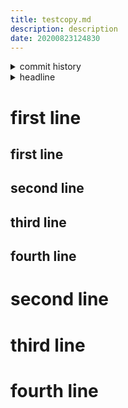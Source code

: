 ```yaml
---
title: testcopy.md
description: description
date: 20200823124830
---
```

<!-- history area start -->
<details><summary>commit history</summary><div><ol>
<li>2020/08/23 12:48:30 970521e</li>
<li>2020/08/23 12:47:21 1d6384e</li>
<li>2020/08/23 12:46:38 9749fd3</li>
<li>2020/08/23 12:46:28 02043c2</li>
<li>2020/08/23 12:45:35 fabd377</li>
<li>2020/08/23 12:41:57 9f9266b</li>
<li>2020/08/23 12:41:55 188d8b8</li>
<li>2020/08/23 12:41:40 a2b56f3</li>
<li>2020/08/23 12:36:59 0949a4b</li>
<li>2020/08/23 12:36:57 6ef3738</li>
<li>2020/08/23 12:35:45 6f2cb25</li>
<li>2020/08/23 12:35:44 2bb389a</li>
<li>2020/08/23 12:25:49 516b041</li>
<li>2020/08/23 12:25:48 0f1887f</li>
<li>2020/08/23 12:20:45 b96fe45</li>
<li>2020/08/23 12:18:52 cae00fe</li>
<li>2020/08/23 12:18:50 25a45ef</li>
<li>2020/08/23 12:13:18 1088b30</li>
<li>2020/08/23 12:13:16 76f6eac</li>
<li>2020/08/23 00:04:14 45160de</li>
<li>2020/08/23 00:04:12 27cd819</li>
<li>2020/08/23 00:03:50 4a2cca3</li>
<li>2020/08/23 00:03:48 ccb170d</li>
<li>2020/08/23 00:03:22 3515b21</li>
<li>2020/08/23 00:03:20 401213b</li>
<li>2020/08/23 00:01:49 7f6def5</li>
<li>2020/08/23 00:01:20 bf92eb3</li>
<li>2020/08/23 00:01:18 bc86cc1</li>
<li>2020/08/23 00:00:27 9bc8d69</li>
<li>2020/08/23 00:00:24 4cedbb2</li>
<li>2020/08/22 23:58:55 14170c3</li>
<li>2020/08/22 23:24:32 d2670b4</li>
<li>2020/08/22 14:13:57 cf65255</li>
</ol></div></details>
<!-- history area end -->
<!-- toc area start -->
<details><summary>headline</summary><div>
<!-- START doctoc generated TOC please keep comment here to allow auto update -->
<!-- DON'T EDIT THIS SECTION, INSTEAD RE-RUN doctoc TO UPDATE -->


- [first line](#first-line)
  - [first line](#first-line-1)
  - [second line](#second-line)
  - [third line](#third-line)
  - [fourth line](#fourth-line)
- [second line](#second-line-1)
- [third line](#third-line-1)
- [fourth line](#fourth-line-1)

<!-- END doctoc generated TOC please keep comment here to allow auto update -->

</div></details>

<!-- toc area end -->
# first line
## first line
## second line
## third line
## fourth line
# second line
# third line
# fourth line